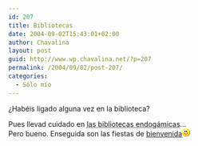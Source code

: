 ```yaml
---
id: 207
title: Bibliotecas
date: 2004-09-02T15:43:01+02:00
author: Chavalina
layout: post
guid: http://www.wp.chavalina.net/?p=207
permalink: /2004/09/02/post-207/
categories:
  - Sólo mío
---
```

¿Habéis ligado alguna vez en la biblioteca?

Pues llevad cuidado en <acronym title="la de mi pueblo, por ejemplo">las bibliotecas endogámicas</acronym>…  
Pero bueno. Enseguida son las fiestas de <a href="http://www.um.es/bienvenida/" target=′_blank′>bienvenida</a>![emo](/imagenes/emoticonos/sonrisa.gif)